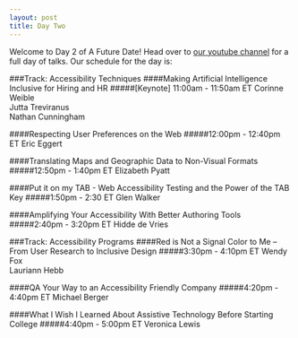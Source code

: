 ```yaml
---
layout: post
title: Day Two
---
```


Welcome to Day 2 of A Future Date! Head over to [our youtube channel](https://www.youtube.com/watch?v=PHMSJP6WVy0) for a full day of talks. Our schedule for the day is:


###Track: Accessibility Techniques
####Making Artificial Intelligence Inclusive for Hiring and HR
#####[Keynote] 11:00am - 11:50am ET
Corinne Weible <br>
Jutta Treviranus<br>
Nathan Cunningham

####Respecting User Preferences on the Web
#####12:00pm - 12:40pm ET
Eric Eggert<br>

####Translating Maps and Geographic Data to Non-Visual Formats
#####12:50pm - 1:40pm ET
Elizabeth Pyatt<br>

####Put it on my TAB - Web Accessibility Testing and the Power of the TAB Key
#####1:50pm - 2:30 ET
Glen Walker<br>

####Amplifying Your Accessibility With Better Authoring Tools
#####2:40pm - 3:20pm  ET
Hidde de Vries <br>

###Track: Accessibility Programs
####Red is Not a Signal Color to Me – From User Research to Inclusive Design
#####3:30pm - 4:10pm ET
Wendy Fox<br>
Lauriann Hebb<br>


####QA Your Way to an Accessibility Friendly Company
#####4:20pm - 4:40pm ET
Michael Berger<br>

####What I Wish I Learned About Assistive Technology Before Starting College
#####4:40pm - 5:00pm ET
Veronica Lewis<br>
